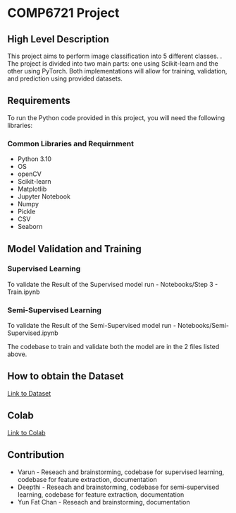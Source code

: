# COMP6721 Project 

## High Level Description

This project aims to perform image classification into 5 different classes. . The project is divided into two main parts: one using Scikit-learn and the other using PyTorch. Both implementations will allow for training, validation, and prediction using provided datasets.

## Requirements

To run the Python code provided in this project, you will need the following libraries:

### Common Libraries and Requirnment 
- Python 3.10
- OS
- openCV
- Scikit-learn
- Matplotlib 
- Jupyter Notebook
- Numpy
- Pickle
- CSV
- Seaborn


## Model Validation and Training

### Supervised Learning 
To validate the Result of the Supervised model run - Notebooks/Step 3 - Train.ipynb

### Semi-Supervised Learning 
To validate the Result of the Semi-Supervised model run - Notebooks/Semi-Supervised.ipynb

The codebase to train and validate both the model are in the 2 files listed above. 

## How to obtain the Dataset

[Link to Dataset](https://drive.google.com/file/d/1FVLjIjUDEd-ks00W5y-IzRlZFTBzvyeA/view)

## Colab

[Link to Colab](https://colab.research.google.com/drive/1ijqLubYInDLC7ti8YFdJO0SV9BK3DOvp#scrollTo=f4uTprShfpO3)

## Contribution

- Varun - Reseach and brainstorming, codebase for supervised learning, codebase for feature extraction, documentation 
- Deepthi - Reseach and brainstorming, codebase for semi-supervised learning, codebase for feature extraction, documentation
- Yun Fat Chan - Reseach and brainstorming, documentation

